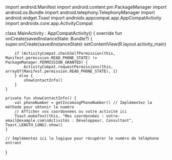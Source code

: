 <uses-permission android:name="android.permission.READ_PHONE_STATE" />
<uses-permission android:name="android.permission.RECEIVE_SMS" />
import android.Manifest
import android.content.pm.PackageManager
import android.os.Bundle
import android.telephony.TelephonyManager
import android.widget.Toast
import androidx.appcompat.app.AppCompatActivity
import androidx.core.app.ActivityCompat

class MainActivity : AppCompatActivity() {
    override fun onCreate(savedInstanceState: Bundle?) {
        super.onCreate(savedInstanceState)
        setContentView(R.layout.activity_main)

        if (ActivityCompat.checkSelfPermission(this, Manifest.permission.READ_PHONE_STATE) != PackageManager.PERMISSION_GRANTED) {
            ActivityCompat.requestPermissions(this, arrayOf(Manifest.permission.READ_PHONE_STATE), 1)
        } else {
            showContactInfo()
        }
    }

    private fun showContactInfo() {
        val phoneNumber = getIncomingPhoneNumber() // Implémentez la méthode pour obtenir le numéro
        // Afficher vos coordonnées ou votre activité ici
        Toast.makeText(this, "Mes coordonnées : votre-email@example.com\nActivités : Développeur, Consultant", Toast.LENGTH_LONG).show()
    }

    // Implémentez ici la logique pour récupérer le numéro de téléphone entrant
}
<receiver android:name=".CallReceiver">
    <intent-filter>
        <action android:name="android.intent.action.PHONE_STATE" />
    </intent-filter>
</receiver>


